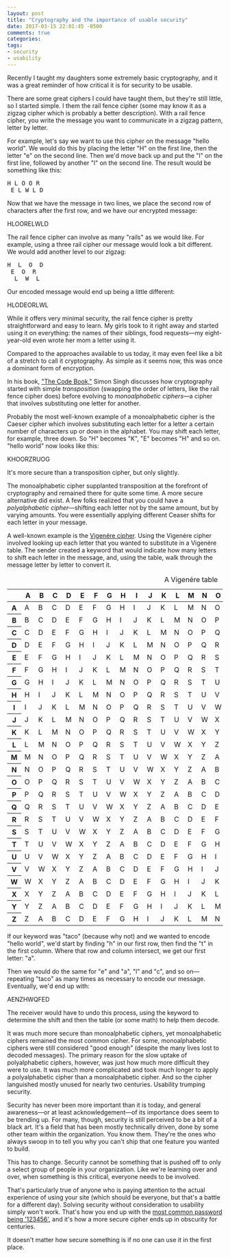 ```yaml
---
layout: post
title: "Cryptography and the importance of usable security"
date: 2017-03-15 22:01:45 -0500
comments: true
categories: 
tags:
- security
- usability
---
```

Recently I taught my daughters some extremely basic cryptography, and it was a great reminder of how critical it is for security to be usable.

There are some great ciphers I could have taught them, but they're still little, so I started simple. I  them the rail fence cipher (some may know it as a zigzag cipher which is probably a better description). With a rail fence cipher, you write the message you want to communicate in a zigzag pattern, letter by letter.

For example, let's say we want to use this cipher on the message "hello world". We would do this by placing the letter "H" on the first line, then the letter "e" on the second line. Then we'd move back up and put the "l" on the first line, followed by another "l" on the second line. The result would be something like this:

<pre class="railFence">
H L O O R 
 E L W L D
</pre>

Now that we have the message in two lines, we place the second row of characters after the first row, and we have our encrypted message:

<p class="cipher">HLOORELWLD</p>

The rail fence cipher can involve as many "rails" as we would like. For example, using a three rail cipher our message would look a bit different. We would add another level to our zigzag:

<pre class="railFence">
H  L  O  D
 E  O  R
  L  W  L
</pre>

Our encoded message would end up being a little different:

<p class="cipher">HLODEORLWL</p>

While it offers very minimal security, the rail fence cipher is pretty straightforward and easy to learn. My girls took to it right away and started using it on everything: the names of their siblings, food requests—my eight-year-old even wrote her mom a letter using it.

Compared to the approaches available to us today, it may even feel like a bit of a stretch to call it cryptography. As simple as it seems now, this was once a dominant form of encryption.

In his book, ["The Code Book,"](http://www.penguinrandomhouse.com/books/168002/the-code-book-by-simon-singh/9780385495325/) Simon Singh discusses how cryptography started with simple *transposition* (swapping the order of letters, like the rail fence cipher does) before evolving to *monoalphabetic ciphers*—a cipher that  involves substituting one letter for another.

Probably the most well-known example of a monoalphabetic cipher is the Caeser cipher which involves substituting each letter for a letter a certain number of characters up or down in the alphabet. You may shift each letter, for example, three down. So "H" becomes "K", "E" becomes "H" and so on. "hello world" now looks like this:

<p class="cipher">KHOORZRUOG</p>

It's more secure than a transposition cipher, but only slightly. 

The monoalphabetic cipher supplanted transposition at the forefront of cryptography and remained there for quite some time. A more secure alternative did exist. A few folks realized that you could have a *polyalphabetic cipher*—shifting each letter not by the same amount, but by varying amounts. You were essentially applying different Ceaser shifts for each letter in your message.

A well-known example is the [Vigenére cipher](https://en.wikipedia.org/wiki/Vigen%C3%A8re_cipher). Using the Vigenére cipher involved looking up each letter that you wanted to substitute in a Vigenére table. The sender created a keyword that would indicate how many letters to shift each letter in the message, and, using the table, walk through the message letter by letter to convert it. 

<table cellspacing="0" class="vigenere">
    <caption>A Vigenére table</caption>
  <thead><tr>
    <th scope="col"></th>
    <th scope="col">A</th>
    <th scope="col">B</th>
    <th scope="col">C</th>
    <th scope="col">D</th>
    <th scope="col">E</th>
    <th scope="col">F</th>
    <th scope="col">G</th>
    <th scope="col">H</th>
    <th scope="col">I</th>
    <th scope="col">J</th>
    <th scope="col">K</th>
    <th scope="col">L</th>
    <th scope="col">M</th>
    <th scope="col">N</th>
    <th scope="col">O</th>
    <th scope="col">P</th>
    <th scope="col">Q</th>
    <th scope="col">R</th>
    <th scope="col">S</th>
    <th scope="col">T</th>
    <th scope="col">U</th>
    <th scope="col">V</th>
    <th scope="col">W</th>
    <th scope="col">X</th>
    <th scope="col">Y</th>
    <th scope="col">Z</th>
    </tr>
  </thead>
  <tbody><tr>
    <th scope="row">A
    </th><td>A</td>
    <td>B</td>
    <td>C</td>
    <td>D</td>
    <td>E</td>
    <td>F</td>
    <td>G</td>
    <td>H</td>
    <td>I</td>
    <td>J</td>
    <td>K</td>
    <td>L</td>
    <td>M</td>
    <td>N</td>
    <td>O</td>
    <td>P</td>
    <td>Q</td>
    <td>R</td>
    <td>S</td>
    <td>T</td>
    <td>U</td>
    <td>V</td>
    <td>W</td>
    <td>X</td>
    <td>Y</td>
    <td>Z</td>
  </tr>
  <tr>
    <th scope="row">B
    </th><td>B</td>
    <td>C</td>
    <td>D</td>
    <td>E</td>
    <td>F</td>
    <td>G</td>
    <td>H</td>
    <td>I</td>
    <td>J</td>
    <td>K</td>
    <td>L</td>
    <td>M</td>
    <td>N</td>
    <td>O</td>
    <td>P</td>
    <td>Q</td>
    <td>R</td>
    <td>S</td>
    <td>T</td>
    <td>U</td>
    <td>V</td>
    <td>W</td>
    <td>X</td>
    <td>Y</td>
    <td>Z</td>
    <td>A</td>
  </tr>
  <tr>
    <th scope="row">C
    </th><td>C</td>
    <td>D</td>
    <td>E</td>
    <td>F</td>
    <td>G</td>
    <td>H</td>
    <td>I</td>
    <td>J</td>
    <td>K</td>
    <td>L</td>
    <td>M</td>
    <td>N</td>
    <td>O</td>
    <td>P</td>
    <td>Q</td>
    <td>R</td>
    <td>S</td>
    <td>T</td>
    <td>U</td>
    <td>V</td>
    <td>W</td>
    <td>X</td>
    <td>Y</td>
    <td>Z</td>
    <td>A</td>
    <td>B</td>
  </tr>
  <tr>
    <th scope="row">D
    </th><td>D</td>
    <td>E</td>
    <td>F</td>
    <td>G</td>
    <td>H</td>
    <td>I</td>
    <td>J</td>
    <td>K</td>
    <td>L</td>
    <td>M</td>
    <td>N</td>
    <td>O</td>
    <td>P</td>
    <td>Q</td>
    <td>R</td>
    <td>S</td>
    <td>T</td>
    <td>U</td>
    <td>V</td>
    <td>W</td>
    <td>X</td>
    <td>Y</td>
    <td>Z</td>
    <td>A</td>
    <td>B</td>
    <td>C</td>
  </tr>
  <tr>
    <th scope="row">E
    </th><td>E</td>
    <td>F</td>
    <td>G</td>
    <td>H</td>
    <td>I</td>
    <td>J</td>
    <td>K</td>
    <td>L</td>
    <td>M</td>
    <td>N</td>
    <td>O</td>
    <td>P</td>
    <td>Q</td>
    <td>R</td>
    <td>S</td>
    <td>T</td>
    <td>U</td>
    <td>V</td>
    <td>W</td>
    <td>X</td>
    <td>Y</td>
    <td>Z</td>
    <td>A</td>
    <td>B</td>
    <td>C</td>
    <td>D</td>
  </tr>
  <tr>
    <th scope="row">F
    </th><td>F</td>
    <td>G</td>
    <td>H</td>
    <td>I</td>
    <td>J</td>
    <td>K</td>
    <td>L</td>
    <td>M</td>
    <td>N</td>
    <td>O</td>
    <td>P</td>
    <td>Q</td>
    <td>R</td>
    <td>S</td>
    <td>T</td>
    <td>U</td>
    <td>V</td>
    <td>W</td>
    <td>X</td>
    <td>Y</td>
    <td>Z</td>
    <td>A</td>
    <td>B</td>
    <td>C</td>
    <td>D</td>
    <td>E</td>
  </tr>
  <tr>
    <th scope="row">G
    </th><td>G</td>
    <td>H</td>
    <td>I</td>
    <td>J</td>
    <td>K</td>
    <td>L</td>
    <td>M</td>
    <td>N</td>
    <td>O</td>
    <td>P</td>
    <td>Q</td>
    <td>R</td>
    <td>S</td>
    <td>T</td>
    <td>U</td>
    <td>V</td>
    <td>W</td>
    <td>X</td>
    <td>Y</td>
    <td>Z</td>
    <td>A</td>
    <td>B</td>
    <td>C</td>
    <td>D</td>
    <td>E</td>
    <td>F</td>
  </tr>
  <tr>
    <th scope="row">H
    </th><td>H</td>
    <td>I</td>
    <td>J</td>
    <td>K</td>
    <td>L</td>
    <td>M</td>
    <td>N</td>
    <td>O</td>
    <td>P</td>
    <td>Q</td>
    <td>R</td>
    <td>S</td>
    <td>T</td>
    <td>U</td>
    <td>V</td>
    <td>W</td>
    <td>X</td>
    <td>Y</td>
    <td>Z</td>
    <td>A</td>
    <td>B</td>
    <td>C</td>
    <td>D</td>
    <td>E</td>
    <td>F</td>
    <td>G</td>
  </tr>
  <tr>
    <th scope="row">I
    </th><td>I</td>
    <td>J</td>
    <td>K</td>
    <td>L</td>
    <td>M</td>
    <td>N</td>
    <td>O</td>
    <td>P</td>
    <td>Q</td>
    <td>R</td>
    <td>S</td>
    <td>T</td>
    <td>U</td>
    <td>V</td>
    <td>W</td>
    <td>X</td>
    <td>Y</td>
    <td>Z</td>
    <td>A</td>
    <td>B</td>
    <td>C</td>
    <td>D</td>
    <td>E</td>
    <td>F</td>
    <td>G</td>
    <td>H</td>
  </tr>
  <tr>
    <th scope="row">J
    </th><td>J</td>
    <td>K</td>
    <td>L</td>
    <td>M</td>
    <td>N</td>
    <td>O</td>
    <td>P</td>
    <td>Q</td>
    <td>R</td>
    <td>S</td>
    <td>T</td>
    <td>U</td>
    <td>V</td>
    <td>W</td>
    <td>X</td>
    <td>Y</td>
    <td>Z</td>
    <td>A</td>
    <td>B</td>
    <td>C</td>
    <td>D</td>
    <td>E</td>
    <td>F</td>
    <td>G</td>
    <td>H</td>
    <td>I</td>
  </tr>
  <tr>
    <th scope="row">K
    </th><td>K</td>
    <td>L</td>
    <td>M</td>
    <td>N</td>
    <td>O</td>
    <td>P</td>
    <td>Q</td>
    <td>R</td>
    <td>S</td>
    <td>T</td>
    <td>U</td>
    <td>V</td>
    <td>W</td>
    <td>X</td>
    <td>Y</td>
    <td>Z</td>
    <td>A</td>
    <td>B</td>
    <td>C</td>
    <td>D</td>
    <td>E</td>
    <td>F</td>
    <td>G</td>
    <td>H</td>
    <td>I</td>
    <td>J</td>
  </tr>
  <tr>
    <th scope="row">L
    </th><td>L</td>
    <td>M</td>
    <td>N</td>
    <td>O</td>
    <td>P</td>
    <td>Q</td>
    <td>R</td>
    <td>S</td>
    <td>T</td>
    <td>U</td>
    <td>V</td>
    <td>W</td>
    <td>X</td>
    <td>Y</td>
    <td>Z</td>
    <td>A</td>
    <td>B</td>
    <td>C</td>
    <td>D</td>
    <td>E</td>
    <td>F</td>
    <td>G</td>
    <td>H</td>
    <td>I</td>
    <td>J</td>
    <td>K</td>
  </tr>
  <tr>
    <th scope="row">M
    </th><td>M</td>
    <td>N</td>
    <td>O</td>
    <td>P</td>
    <td>Q</td>
    <td>R</td>
    <td>S</td>
    <td>T</td>
    <td>U</td>
    <td>V</td>
    <td>W</td>
    <td>X</td>
    <td>Y</td>
    <td>Z</td>
    <td>A</td>
    <td>B</td>
    <td>C</td>
    <td>D</td>
    <td>E</td>
    <td>F</td>
    <td>G</td>
    <td>H</td>
    <td>I</td>
    <td>J</td>
    <td>K</td>
    <td>L</td>
  </tr>
  <tr>
    <th scope="row">N
    </th><td>N</td>
    <td>O</td>
    <td>P</td>
    <td>Q</td>
    <td>R</td>
    <td>S</td>
    <td>T</td>
    <td>U</td>
    <td>V</td>
    <td>W</td>
    <td>X</td>
    <td>Y</td>
    <td>Z</td>
    <td>A</td>
    <td>B</td>
    <td>C</td>
    <td>D</td>
    <td>E</td>
    <td>F</td>
    <td>G</td>
    <td>H</td>
    <td>I</td>
    <td>J</td>
    <td>K</td>
    <td>L</td>
    <td>M</td>
  </tr>
  <tr>
    <th scope="row">O
    </th><td>O</td>
    <td>P</td>
    <td>Q</td>
    <td>R</td>
    <td>S</td>
    <td>T</td>
    <td>U</td>
    <td>V</td>
    <td>W</td>
    <td>X</td>
    <td>Y</td>
    <td>Z</td>
    <td>A</td>
    <td>B</td>
    <td>C</td>
    <td>D</td>
    <td>E</td>
    <td>F</td>
    <td>G</td>
    <td>H</td>
    <td>I</td>
    <td>J</td>
    <td>K</td>
    <td>L</td>
    <td>M</td>
    <td>N</td>
  </tr>
  <tr>
    <th scope="row">P
    </th><td>P</td>
    <td>Q</td>
    <td>R</td>
    <td>S</td>
    <td>T</td>
    <td>U</td>
    <td>V</td>
    <td>W</td>
    <td>X</td>
    <td>Y</td>
    <td>Z</td>
    <td>A</td>
    <td>B</td>
    <td>C</td>
    <td>D</td>
    <td>E</td>
    <td>F</td>
    <td>G</td>
    <td>H</td>
    <td>I</td>
    <td>J</td>
    <td>K</td>
    <td>L</td>
    <td>M</td>
    <td>N</td>
    <td>O</td>
  </tr>
  <tr>
    <th scope="row">Q
    </th><td>Q</td>
    <td>R</td>
    <td>S</td>
    <td>T</td>
    <td>U</td>
    <td>V</td>
    <td>W</td>
    <td>X</td>
    <td>Y</td>
    <td>Z</td>
    <td>A</td>
    <td>B</td>
    <td>C</td>
    <td>D</td>
    <td>E</td>
    <td>F</td>
    <td>G</td>
    <td>H</td>
    <td>I</td>
    <td>J</td>
    <td>K</td>
    <td>L</td>
    <td>M</td>
    <td>N</td>
    <td>O</td>
    <td>P</td>
  </tr>
  <tr>
    <th scope="row">R
    </th><td>R</td>
    <td>S</td>
    <td>T</td>
    <td>U</td>
    <td>V</td>
    <td>W</td>
    <td>X</td>
    <td>Y</td>
    <td>Z</td>
    <td>A</td>
    <td>B</td>
    <td>C</td>
    <td>D</td>
    <td>E</td>
    <td>F</td>
    <td>G</td>
    <td>H</td>
    <td>I</td>
    <td>J</td>
    <td>K</td>
    <td>L</td>
    <td>M</td>
    <td>N</td>
    <td>O</td>
    <td>P</td>
    <td>Q</td>
  </tr>
  <tr>
    <th scope="row">S
    </th><td>S</td>
    <td>T</td>
    <td>U</td>
    <td>V</td>
    <td>W</td>
    <td>X</td>
    <td>Y</td>
    <td>Z</td>
    <td>A</td>
    <td>B</td>
    <td>C</td>
    <td>D</td>
    <td>E</td>
    <td>F</td>
    <td>G</td>
    <td>H</td>
    <td>I</td>
    <td>J</td>
    <td>K</td>
    <td>L</td>
    <td>M</td>
    <td>N</td>
    <td>O</td>
    <td>P</td>
    <td>Q</td>
    <td>R</td>
  </tr>
  <tr>
    <th scope="row">T
    </th><td>T</td>
    <td>U</td>
    <td>V</td>
    <td>W</td>
    <td>X</td>
    <td>Y</td>
    <td>Z</td>
    <td>A</td>
    <td>B</td>
    <td>C</td>
    <td>D</td>
    <td>E</td>
    <td>F</td>
    <td>G</td>
    <td>H</td>
    <td>I</td>
    <td>J</td>
    <td>K</td>
    <td>L</td>
    <td>M</td>
    <td>N</td>
    <td>O</td>
    <td>P</td>
    <td>Q</td>
    <td>R</td>
    <td>S</td>
  </tr>
  <tr>
    <th scope="row">U
    </th><td>U</td>
    <td>V</td>
    <td>W</td>
    <td>X</td>
    <td>Y</td>
    <td>Z</td>
    <td>A</td>
    <td>B</td>
    <td>C</td>
    <td>D</td>
    <td>E</td>
    <td>F</td>
    <td>G</td>
    <td>H</td>
    <td>I</td>
    <td>J</td>
    <td>K</td>
    <td>L</td>
    <td>M</td>
    <td>N</td>
    <td>O</td>
    <td>P</td>
    <td>Q</td>
    <td>R</td>
    <td>S</td>
    <td>T</td>
  </tr>
  <tr>
    <th scope="row">V
    </th><td>V</td>
    <td>W</td>
    <td>X</td>
    <td>Y</td>
    <td>Z</td>
    <td>A</td>
    <td>B</td>
    <td>C</td>
    <td>D</td>
    <td>E</td>
    <td>F</td>
    <td>G</td>
    <td>H</td>
    <td>I</td>
    <td>J</td>
    <td>K</td>
    <td>L</td>
    <td>M</td>
    <td>N</td>
    <td>O</td>
    <td>P</td>
    <td>Q</td>
    <td>R</td>
    <td>S</td>
    <td>T</td>
    <td>U</td>
  </tr>
  <tr>
    <th scope="row">W
    </th><td>W</td>
    <td>X</td>
    <td>Y</td>
    <td>Z</td>
    <td>A</td>
    <td>B</td>
    <td>C</td>
    <td>D</td>
    <td>E</td>
    <td>F</td>
    <td>G</td>
    <td>H</td>
    <td>I</td>
    <td>J</td>
    <td>K</td>
    <td>L</td>
    <td>M</td>
    <td>N</td>
    <td>O</td>
    <td>P</td>
    <td>Q</td>
    <td>R</td>
    <td>S</td>
    <td>T</td>
    <td>U</td>
    <td>V</td>
  </tr>
  <tr>
    <th scope="row">X
    </th><td>X</td>
    <td>Y</td>
    <td>Z</td>
    <td>A</td>
    <td>B</td>
    <td>C</td>
    <td>D</td>
    <td>E</td>
    <td>F</td>
    <td>G</td>
    <td>H</td>
    <td>I</td>
    <td>J</td>
    <td>K</td>
    <td>L</td>
    <td>M</td>
    <td>N</td>
    <td>O</td>
    <td>P</td>
    <td>Q</td>
    <td>R</td>
    <td>S</td>
    <td>T</td>
    <td>U</td>
    <td>V</td>
    <td>W</td>
  </tr>
  <tr>
    <th scope="row">Y
    </th><td>Y</td>
    <td>Z</td>
    <td>A</td>
    <td>B</td>
    <td>C</td>
    <td>D</td>
    <td>E</td>
    <td>F</td>
    <td>G</td>
    <td>H</td>
    <td>I</td>
    <td>J</td>
    <td>K</td>
    <td>L</td>
    <td>M</td>
    <td>N</td>
    <td>O</td>
    <td>P</td>
    <td>Q</td>
    <td>R</td>
    <td>S</td>
    <td>T</td>
    <td>U</td>
    <td>V</td>
    <td>W</td>
    <td>X</td>
  </tr>
  <tr>
    <th scope="row">Z
    </th><td>Z</td>
    <td>A</td>
    <td>B</td>
    <td>C</td>
    <td>D</td>
    <td>E</td>
    <td>F</td>
    <td>G</td>
    <td>H</td>
    <td>I</td>
    <td>J</td>
    <td>K</td>
    <td>L</td>
    <td>M</td>
    <td>N</td>
    <td>O</td>
    <td>P</td>
    <td>Q</td>
    <td>R</td>
    <td>S</td>
    <td>T</td>
    <td>U</td>
    <td>V</td>
    <td>W</td>
    <td>X</td>
    <td>Y</td>
  </tr>
</tbody></table>

If our keyword was "taco" (because why not) and we wanted to encode "hello world", we'd start by finding "h" in our first row, then find the "t" in the first column. Where that row and column intersect, we get our first letter: "a".

Then we would do the same for "e" and "a", "l" and "c", and so on—repeating "taco" as many times as necessary to encode our message. Eventually, we'd end up with:

<p class="cipher">AENZHWQFED</p>

The receiver would have to undo this process, using the keyword to determine the shift and then the table (or some math) to help them decode.

It was much more secure than monoalphabetic ciphers, yet monoalphabetic ciphers remained the most common cipher. For some, monoalphabetic ciphers were still considered "good enough" (despite the many lives lost to decoded messages). The primary reason for the slow uptake of polyalphabetic ciphers, however, was just how much more difficult they were to use. It was much more complicated and took much longer to apply a polyalphabetic cipher than a monoalphabetic cipher. And so the cipher languished mostly unused for nearly two centuries. Usability trumping security.

Security has never been more important than it is today, and general awareness—or at least acknowledgement—of its importance does seem to be trending up. For many, though, security is still perceived to be a bit of a black art. It's a field that has been mostly technically driven, done by some other team within the organization. You know them. They're the ones who always swoop in to tell you why you can't ship that one feature you wanted to build.

This has to change. Security cannot be something that is pushed off to only a select group of people in your organization. Like we're learning over and over, when something is this critical, everyone needs to be involved.

That's particularly true of anyone who is paying attention to the actual experience of using your site (which should be everyone, but that's a battle for a different day). Solving security without consideration to usability simply won't work. That's how you end up with the [most common password being '123456'](http://www.telegraph.co.uk/technology/2016/01/26/most-common-passwords-revealed---and-theyre-ridiculously-easy-to/), and it's how a more secure cipher ends up in obscurity for centuries.

It doesn't matter how secure something is if no one can use it in the first place.